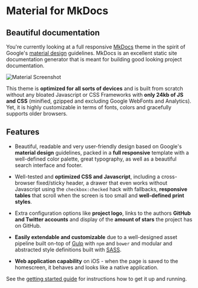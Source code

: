 # Material for MkDocs

## Beautiful documentation

You're currently looking at a full responsive [MkDocs][] theme in the spirit of
Google's [material design][] guidelines. MkDocs is an excellent static site
documentation generator that is meant for building good looking project
documentation.

![Material Screenshot](/images/screen.png)

This theme is **optimized for all sorts of devices** and is built from scratch
without any bloated Javascript or CSS Frameworks with **only 24kb of JS and
CSS** (minified, gzipped and excluding Google WebFonts and Analytics). Yet, it
is highly customizable in terms of fonts, colors and gracefully supports older
browsers.

## Features

- Beautiful, readable and very user-friendly design based on Google's
  **material design** guidelines, packed in a **full responsive** template
  with a well-defined color palette, great typography, as well as a beautiful
  search interface and footer.

- Well-tested and **optimized CSS and Javascript**, including a cross-browser
  fixed/sticky header, a drawer that even works without Javascript using
  the `checkbox:checked` hack with fallbacks, **responsive tables** that scroll
  when the screen is too small and **well-defined print styles**.

- Extra configuration options like **project logo**, links to the authors
  **GitHub and Twitter accounts** and display of the **amount of stars** the
  project has on GitHub.

- **Easily extendable and customizable** due to a well-designed asset pipeline
  built on-top of [Gulp][] with `npm` and `bower` and modular and abstracted
  style definitions built with [SASS][].

- **Web application capability** on iOS - when the page is saved to the
  homescreen, it behaves and looks like a native application.

See the [getting started guide](/getting-started) for instructions how to get
it up and running.

[material design]: https://www.google.com/design/spec/material-design
[MkDocs]: http://www.mkdocs.org
[Gulp]: http://gulpjs.com
[SASS]: http://sass-lang.com/